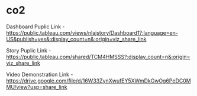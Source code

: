 # co2


Dashboard Puplic Link - https://public.tableau.com/views/nlajstory/Dashboard1?:language=en-US&publish=yes&:display_count=n&:origin=viz_share_link

Story Puplic Link - https://public.tableau.com/shared/TCM4HMSSS?:display_count=n&:origin=viz_share_link

Video Demonstration Link - https://drive.google.com/file/d/16W33ZynXwufEY5XWmDkGwOg6PeDC0MMU/view?usp=share_link
